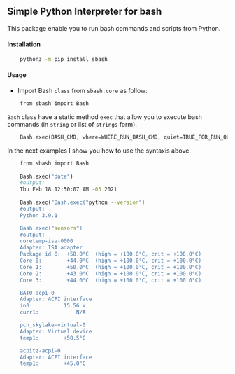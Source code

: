 ## Simple Python Interpreter for bash
This package enable you to run bash commands and scripts from Python.

#### Installation
```bash
	python3 -m pip install sbash
```

#### Usage
* Import Bash `class` from `sbash.core` as follow:
```bash
	from sbash import Bash
```
`Bash` class have a static method `exec` that allow you to execute bash commands (in `string` or list of `strings` form).
```bash
	Bash.exec(BASH_CMD, where=WHERE_RUN_BASH_CMD, quiet=TRUE_FOR_RUN_QUIETLY)
```

In the next examples I show you how to use the syntaxis above.
```bash
	from sbash import Bash
	
	Bash.exec("date")				
    #output: 
    Thu Feb 18 12:50:07 AM -05 2021
	
    Bash.exec("Bash.exec("python --version")	
    #output: 
    Python 3.9.1

	Bash.exec("sensors")
	#output:
    coretemp-isa-0000
    Adapter: ISA adapter
    Package id 0:  +50.0°C  (high = +100.0°C, crit = +100.0°C)
    Core 0:        +44.0°C  (high = +100.0°C, crit = +100.0°C)
    Core 1:        +50.0°C  (high = +100.0°C, crit = +100.0°C)
    Core 2:        +43.0°C  (high = +100.0°C, crit = +100.0°C)
    Core 3:        +44.0°C  (high = +100.0°C, crit = +100.0°C)

    BAT0-acpi-0
    Adapter: ACPI interface
    in0:          15.56 V  
    curr1:            N/A  

    pch_skylake-virtual-0
    Adapter: Virtual device
    temp1:        +50.5°C  

    acpitz-acpi-0
    Adapter: ACPI interface
    temp1:        +45.0°C  
```

